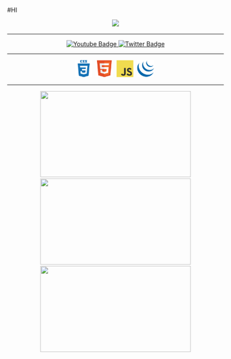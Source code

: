 #HI

<div id="header" align="center">
  <img src="https://media.giphy.com/media/M9gbBd9nbDrOTu1Mqx/giphy.gif" width="100"/>
</div>
<hr>
<div id="badges" align="center">
  <a href="https://www.youtube.com/channel/UCyOQ92MN93d2f4ubJy9SMug">
    <img src="https://img.shields.io/badge/YouTube-red?style=for-the-badge&logo=youtube&logoColor=white" alt="Youtube Badge"/>
  </a>
  <a href="https://twitter.com/JamesM60086044">
    <img src="https://img.shields.io/badge/Twitter-blue?style=for-the-badge&logo=twitter&logoColor=white" alt="Twitter Badge"/>
  </a>
</div>
<hr>
<div align="center"> 
  <img src="https://github.com/devicons/devicon/blob/master/icons/css3/css3-plain-wordmark.svg"  title="CSS3" alt="CSS" width="40" height="40"/>&nbsp;
  <img src="https://github.com/devicons/devicon/blob/master/icons/html5/html5-original.svg" title="HTML5" alt="HTML" width="40" height="40"/>&nbsp;
  <img src="https://github.com/devicons/devicon/blob/master/icons/javascript/javascript-original.svg" title="JavaScript" alt="JavaScript" width="40"height="40"/>&nbsp;
<img src="https://raw.githubusercontent.com/devicons/devicon/1119b9f84c0290e0f0b38982099a2bd027a48bf1/icons/jquery/jquery-plain.svg" title="JavaScript" alt="JavaScript" width="40"height="40"/>&nbsp;
</div>
<hr>
<div align="center" justigy-content:center> 
  <img src="https://github-readme-stats.vercel.app/api/top-langs?username=mkuba2006&theme=dark&layout=compact" width="350px" height="200px"/>
  <img src="https://github-readme-streak-stats.herokuapp.com/?user=mkuba2006&theme=dark&show_icons=true" width="350px" height="200px"/>
  <img src="https://github-readme-stats.vercel.app/api?username=mkuba2006&show_icons=true&theme=dark" width="350px" height="200px"/>
  
</div>
